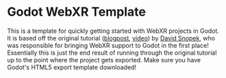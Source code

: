 # Godot WebXR Template

This is a template for quickly getting started with WebXR projects in Godot. It is based off the original tutorial ([blogpost](https://www.snopekgames.com/tutorial/2020/how-make-vr-game-webxr-godot), [video](https://www.youtube.com/watch?v=vWP7Ti2nhKE)) by [David Snopek](https://github.com/dsnopek), who was responsible for bringing WebXR support to Godot in the first place! Essentially this is just the end result of running through the original tutorial up to the point where the project gets exported. Make sure you have Godot's HTML5 export template downloaded!
